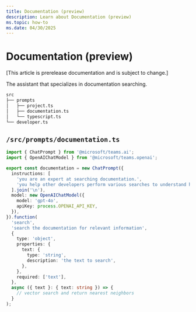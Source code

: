 ```yaml
---
title: Documentation (preview)
description: Learn about Documentation (preview)
ms.topic: how-to
ms.date: 04/30/2025
---
```


# Documentation (preview)

[This article is prerelease documentation and is subject to change.]

The assistant that specializes in documentation searching.

```bash
src
├── prompts
│   ├── project.ts
│   ├── documentation.ts
│   └── typescript.ts
└── developer.ts
```

## `/src/prompts/documentation.ts`

```typescript
import { ChatPrompt } from '@microsoft/teams.ai';
import { OpenAIChatModel } from '@microsoft/teams.openai';

export const documentation = new ChatPrompt({
  instructions: [
    'you are an expert at searching documentation.',
    'you help other developers perform various searches to understand how to use internal packages.',
  ].join('\n'),
  model: new OpenAIChatModel({
    model: 'gpt-4o',
    apiKey: process.OPENAI_API_KEY,
  }),
}).function(
  'search',
  'search the documentation for relevant information',
  {
    type: 'object',
    properties: {
      text: {
        type: 'string',
        description: 'the text to search',
      },
    },
    required: ['text'],
  },
  async ({ text }: { text: string }) => {
    // vector search and return nearest neighbors
  }
);
```